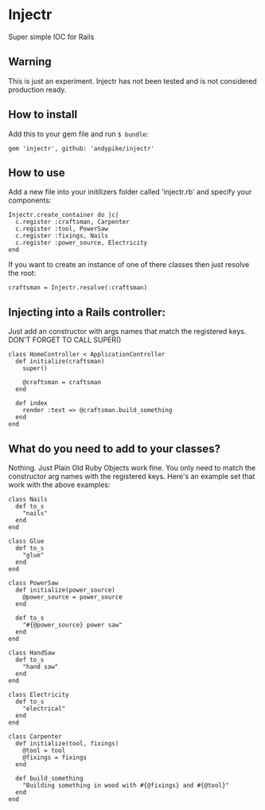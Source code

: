 Injectr
=======

Super simple IOC for Rails

Warning
-------

This is just an experiment. Injectr has not been tested and is not considered production ready.

How to install
--------------

Add this to your gem file and run ```$ bundle```:

```
gem 'injectr', github: 'andypike/injectr'
```

How to use
----------

Add a new file into your initilizers folder called 'injectr.rb' and specify your components:

```
Injectr.create_container do |c|
  c.register :craftsman, Carpenter
  c.register :tool, PowerSaw  
  c.register :fixings, Nails  
  c.register :power_source, Electricity
end
```

If you want to create an instance of one of there classes then just resolve the root:

```
craftsman = Injectr.resolve(:craftsman)
```

Injecting into a Rails controller:
----------------------------------

Just add an constructor with args names that match the registered keys. DON'T FORGET TO CALL SUPER()

```
class HomeController < ApplicationController
  def initialize(craftsman)
    super()

    @craftsman = craftsman
  end

  def index
    render :text => @craftsman.build_something
  end
end
```

What do you need to add to your classes?
----------------------------------------

Nothing. Just Plain Old Ruby Objects work fine. You only need to match the constructor arg names with the registered keys. Here's an example set that work with the above examples:

```
class Nails
  def to_s
    "nails"
  end
end
 
class Glue
  def to_s
    "glue"
  end
end
 
class PowerSaw
  def initialize(power_source)
    @power_source = power_source
  end
 
  def to_s
    "#{@power_source} power saw"
  end
end
 
class HandSaw
  def to_s
    "hand saw"
  end
end
 
class Electricity
  def to_s
    "electrical"
  end
end
 
class Carpenter
  def initialize(tool, fixings)
    @tool = tool
    @fixings = fixings
  end
 
  def build_something
    "Building something in wood with #{@fixings} and #{@tool}"
  end
end
```